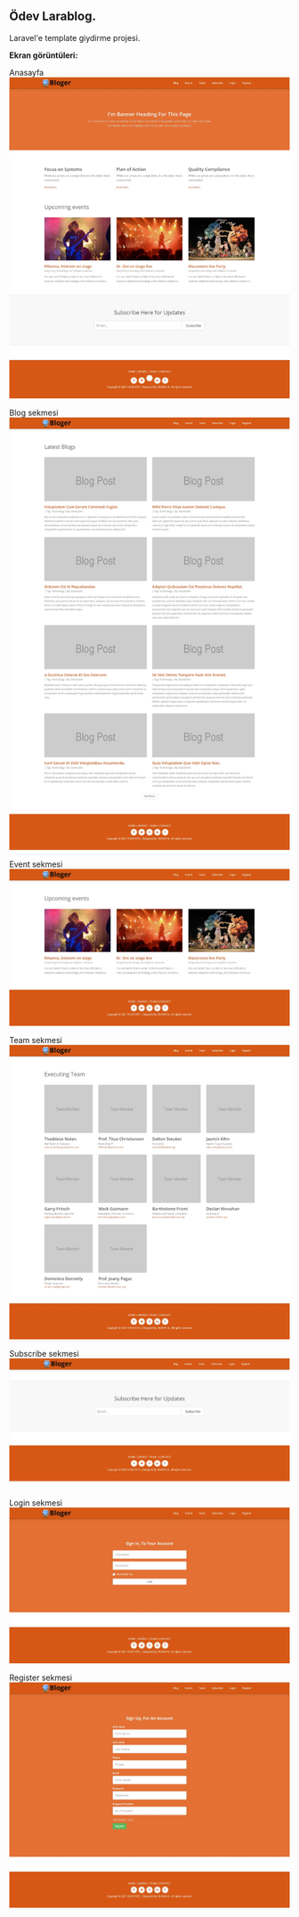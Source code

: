 ## Ödev Larablog.

Laravel'e template giydirme projesi.


**Ekran görüntüleri:**

Anasayfa
![home](public/img/screenshots/0home.jpeg)

Blog sekmesi
![blog](public/img/screenshots/1blog.jpeg)

Event sekmesi
![event](public/img/screenshots/2events.jpeg)

Team sekmesi
![team](public/img/screenshots/3team.jpeg)

Subscribe sekmesi
![subscribe](public/img/screenshots/4subscribe.jpeg)

Login sekmesi
![login](public/img/screenshots/5login.jpeg)

Register sekmesi
![register](public/img/screenshots/6register.jpeg)


